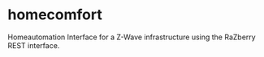 # homecomfort
Homeautomation Interface for a Z-Wave infrastructure using the RaZberry REST interface.
